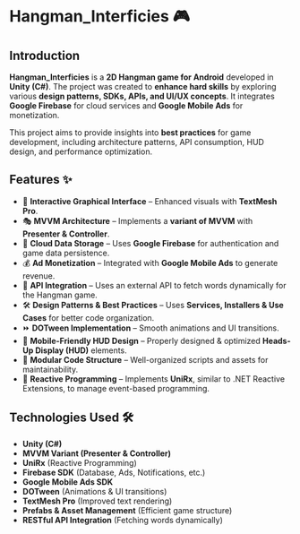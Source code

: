 # Hangman_Interficies 🎮

## Introduction
**Hangman_Interficies** is a **2D Hangman game for Android** developed in **Unity (C#)**. The project was created to **enhance hard skills** by exploring various **design patterns, SDKs, APIs, and UI/UX concepts**. It integrates **Google Firebase** for cloud services and **Google Mobile Ads** for monetization.

This project aims to provide insights into **best practices** for game development, including architecture patterns, API consumption, HUD design, and performance optimization.

## Features ✨
- 🎨 **Interactive Graphical Interface** – Enhanced visuals with **TextMesh Pro**.
- 🎭 **MVVM Architecture** – Implements a **variant of MVVM** with **Presenter & Controller**.
- 📡 **Cloud Data Storage** – Uses **Google Firebase** for authentication and game data persistence.
- 💰 **Ad Monetization** – Integrated with **Google Mobile Ads** to generate revenue.
- 🔗 **API Integration** – Uses an external API to fetch words dynamically for the Hangman game.
- 🛠 **Design Patterns & Best Practices** – Uses **Services, Installers & Use Cases** for better code organization.
- ⏩ **DOTween Implementation** – Smooth animations and UI transitions.
- 📱 **Mobile-Friendly HUD Design** – Properly designed & optimized **Heads-Up Display (HUD)** elements.
- 🧩 **Modular Code Structure** – Well-organized scripts and assets for maintainability.
- 🚀 **Reactive Programming** – Implements **UniRx**, similar to .NET Reactive Extensions, to manage event-based programming.

## Technologies Used 🛠
- **Unity (C#)**
- **MVVM Variant (Presenter & Controller)**
- **UniRx** (Reactive Programming)
- **Firebase SDK** (Database, Ads, Notifications, etc.)
- **Google Mobile Ads SDK**
- **DOTween** (Animations & UI transitions)
- **TextMesh Pro** (Improved text rendering)
- **Prefabs & Asset Management** (Efficient game structure)
- **RESTful API Integration** (Fetching words dynamically)
